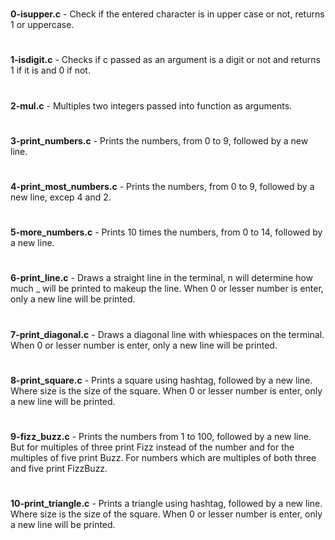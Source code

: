 #
**0-isupper.c** - Check if the entered character is in upper case or not, returns 1 or uppercase.
#
**1-isdigit.c** - Checks if c passed as an argument is a digit or not and returns 1 if it is and 0 if not.
#
**2-mul.c** - Multiples two integers passed into function as arguments.
#
**3-print_numbers.c** - Prints the numbers, from 0 to 9, followed by a new line.
#
**4-print_most_numbers.c** - Prints the numbers, from 0 to 9, followed by a new line, excep 4 and 2.
#
**5-more_numbers.c** - Prints 10 times the numbers, from 0 to 14, followed by a new line.
#
**6-print_line.c** - Draws a straight line in the terminal, n will determine how much _ will be printed to makeup the line. When 0 or lesser number is enter, only a new line will be printed.
#
**7-print_diagonal.c** - Draws a diagonal line with whiespaces on the terminal. When 0 or lesser number is enter, only a new line will be printed. 
#
**8-print_square.c** - Prints a square using hashtag, followed by a new line. Where size is the size of the square. When 0 or lesser number is enter, only a new line will be printed.
#
**9-fizz_buzz.c** - Prints the numbers from 1 to 100, followed by a new line. But for multiples of three print Fizz instead of the number and for the multiples of five print Buzz. For numbers which are multiples of both three and five print FizzBuzz.
#
**10-print_triangle.c** - Prints a triangle using hashtag, followed by a new line. Where size is the size of the square. When 0 or lesser number is enter, only a new line will be printed.
#
